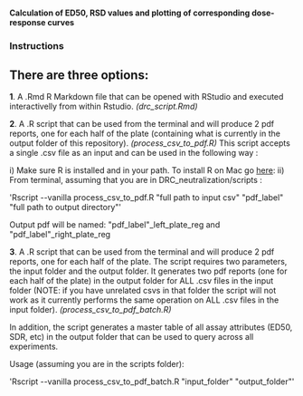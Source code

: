 #### Calculation of ED50, RSD values and plotting of corresponding dose-response curves
### Instructions 

## There are three options: 

**1**. A .Rmd R Markdown file that can be opened with RStudio and executed interactivelly 
from within Rstudio. 
*(drc_script.Rmd)*

**2**. A .R script that can be used from the terminal and will produce 2 pdf reports, one for 
each half of the plate (containing what is currently in the output folder of this repository).
*(process_csv_to_pdf.R)*
This script accepts a single .csv file as an input and can be used in the following way :

i) Make sure R is installed and in your path. To install R on Mac go [here](https://cran.r-project.org/bin/macosx/): 
ii) From terminal, assuming that you are in DRC_neutralization/scripts : 

'Rscript --vanilla process_csv_to_pdf.R "full path to input csv" "pdf_label" "full path to output directory"'
  
Output pdf will be named: "pdf_label"_left_plate_reg and "pdf_label"_right_plate_reg


**3**. A .R script that can be used from the terminal and will produce 2 pdf reports, one for 
each half of the plate. The script requires two parameters, the input folder and the output folder. 
It generates two pdf reports (one for each half of the plate) in the output folder for ALL .csv files
in the input folder (NOTE: if you have unrelated csvs in that folder the script will not work as it 
currently performs the same operation on ALL .csv files in the input folder). 
*(process_csv_to_pdf_batch.R)*

In addition, the script generates a master table of all assay attributes (ED50, SDR, etc) in the output folder that can be
used to query across all experiments. 

Usage (assuming you are in the scripts folder):

'Rscript --vanilla process_csv_to_pdf_batch.R "input_folder" "output_folder"'
